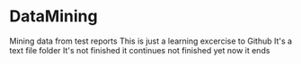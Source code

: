 # DataMining
Mining data from test reports
This is just a learning excercise to Github
It's a text file folder
It's not finished
it continues
not finished yet
now it ends
